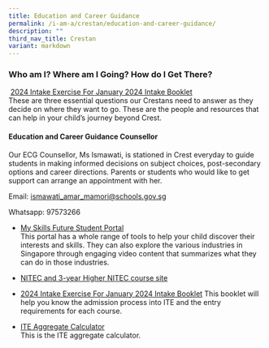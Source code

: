 ```yaml
---
title: Education and Career Guidance
permalink: /i-am-a/crestan/education-and-career-guidance/
description: ""
third_nav_title: Crestan
variant: markdown
---
```

### Who am I? Where am I Going? How do I Get There?

&nbsp;[2024 Intake Exercise For January 2024 Intake Booklet](/files/2024_gce_n_admission_booklet.pdf)
 <br>These are three essential questions our Crestans need to answer as they decide on where they want to go. These are the people and resources that can help in your child’s journey beyond Crest.  
  

#### Education and Career Guidance Counsellor
Our ECG Counsellor, Ms Ismawati, is stationed in Crest everyday to guide students in making informed decisions on subject choices, post-secondary options and career directions. Parents or students who would like to get support can arrange an appointment with her.  
  
Email:&nbsp;[ismawati\_amar\_mamori@schools.gov.sg](mailto:ismawati_amar_mamori@schools.gov.sg)  
  
Whatsapp: 97573266

* [My Skills Future Student Portal](https://www.myskillsfuture.gov.sg/content/student/en/secondary.html)  
This portal has a whole range of tools to help your child discover their interests and skills. They can also explore the various industries in Singapore through engaging video content that&nbsp;summarizes&nbsp;what they can do in those industries.

* [NITEC and 3-year Higher NITEC course site](https://www.ite.edu.sg/courses/full-time-courses/nitec-and-3-year-higher-nitec)

* [2024 Intake Exercise For January 2024 Intake Booklet](/files/2024_gce_n_admission_booklet.pdf)
This booklet will help you know the admission process into ITE and the entry requirements for each course.&nbsp;&nbsp;

* [ITE Aggregate Calculator](https://docs.google.com/spreadsheets/d/1UtE1u0O7WcjoFlna5stcYw8kbgbUZ6H3DrghJNiZOwM/edit#gid=0)  
This is the ITE aggregate calculator.